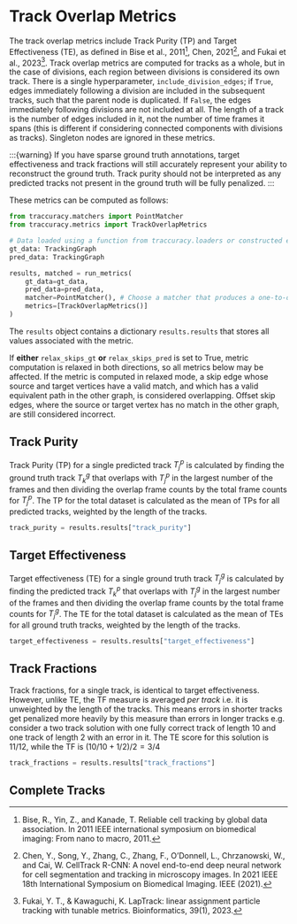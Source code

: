 # Track Overlap Metrics

The track overlap metrics include Track Purity (TP) and Target Effectiveness (TE), as defined in Bise et al., 2011[^1], Chen, 2021[^2], and Fukai et al., 2023[^3]. Track overlap metrics are computed for tracks as a whole, but in the case of divisions, each region between divisions is considered its own track. There is a single hyperparameter, `include_division_edges`; if `True`, edges immediately following a division are included in the subsequent tracks, such that the parent node is duplicated. If `False`, the edges immediately following divisions are not included at all. 
The length of a track is the number of edges included in it, not the number of time frames it spans (this is different if considering connected components with divisions as tracks). Singleton nodes are ignored in these metrics.

:::{warning}
If you have sparse ground truth annotations, target effectiveness and track fractions will still accurately represent your ability to reconstruct the ground truth. Track purity should not be interpreted as any predicted tracks not present in the ground truth will be fully penalized.
:::

These metrics can be computed as follows:
```python
from traccuracy.matchers import PointMatcher
from traccuracy.metrics import TrackOverlapMetrics

# Data loaded using a function from traccuracy.loaders or constructed explicitly using a networkx graph and associated information
gt_data: TrackingGraph
pred_data: TrackingGraph

results, matched = run_metrics(
    gt_data=gt_data,
    pred_data=pred_data,
    matcher=PointMatcher(), # Choose a matcher that produces a one-to-one, many-to-one or one-to-many mapping
    metrics=[TrackOverlapMetrics()]
)
```

The `results` object contains a dictionary `results.results` that stores all values associated with the metric.

If **either** `relax_skips_gt` **or** `relax_skips_pred` is set to True, metric computation is relaxed
in both directions, so all metrics below may be affected. If the metric is computed in relaxed mode,
a skip edge whose source and target vertices have a valid match, and which has a valid equivalent path
in the other graph, is considered overlapping. Offset skip edges, where the source or target vertex
has no match in the other graph, are still considered incorrect.

## Track Purity
Track Purity (TP) for a single predicted track $T^p_j$ is calculated by finding the ground truth track $T^g_k$ that overlaps with $T^p_j$ in the largest number of the frames and then dividing the overlap frame counts by the total frame counts for $T^p_j$. The TP for the total dataset is calculated as the mean of TPs for all predicted tracks, weighted by the length of the tracks.

```python
track_purity = results.results["track_purity"]
```

## Target Effectiveness

Target effectiveness (TE) for a single ground truth track $T^g_j$ is calculated by finding the predicted track $T^p_k$ that overlaps with $T^g_j$ in the largest number of the frames and then dividing the overlap frame counts by the total frame counts for $T^g_j$. The TE for the total dataset is calculated as the mean of TEs for all ground truth tracks, weighted by the length of the tracks.

```python
target_effectiveness = results.results["target_effectiveness"]
```

## Track Fractions

Track fractions, for a single track, is identical to target effectiveness. However, unlike TE, the TF measure is averaged *per track* i.e. it is unweighted by the length of the tracks. This means errors in shorter tracks get penalized more heavily by this measure than errors in longer tracks e.g. consider a two track solution with one fully  correct track of length 10 and one track of length 2 with an error in it. The TE score for this solution is $11/12$, while the TF is $(10/10 + 1/2)/2 = 3/4$


```python
track_fractions = results.results["track_fractions"]
```

## Complete Tracks

[^1]: Bise, R., Yin, Z., and Kanade, T. Reliable cell tracking by global data association. In 2011 IEEE international symposium on biomedical imaging: From nano to macro, 2011.
[^2]: Chen, Y., Song, Y., Zhang, C., Zhang, F., O’Donnell, L., Chrzanowski, W., and Cai, W. CellTrack R-CNN: A novel end-to-end deep neural network for cell segmentation and tracking in microscopy images. In 2021 IEEE 18th International Symposium on Biomedical Imaging. IEEE (2021).
[^3]: Fukai, Y. T., & Kawaguchi, K. LapTrack: linear assignment particle tracking with tunable metrics. Bioinformatics, 39(1), 2023.